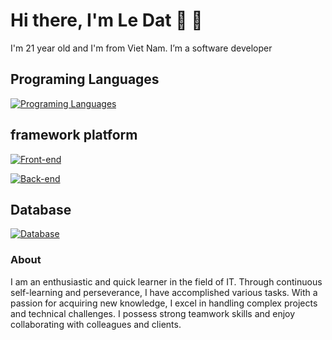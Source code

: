 # Hi there, I'm Le Dat 👋 🏀
I'm 21 year old and I'm from Viet Nam. I’m a software developer

## Programing Languages
[![Programing Languages](https://skillicons.dev/icons?i=js,ts)](https://skillicons.dev)

## framework platform
[![Front-end](https://skillicons.dev/icons?i=react,redux,tailwind,sass,bootstrap)](https://skillicons.dev)

[![Back-end](https://skillicons.dev/icons?i=nodejs,express)](https://skillicons.dev)

## Database
[![Database](https://skillicons.dev/icons?i=mongodb)](https://skillicons.dev)

### About
I am an enthusiastic and quick learner in the field of IT. Through continuous self-learning and
perseverance, I have accomplished various tasks. With a passion for acquiring new knowledge, I
excel in handling complex projects and technical challenges. I possess strong teamwork skills
and enjoy collaborating with colleagues and clients. 
